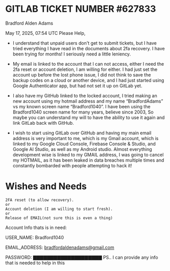  # GITLAB TICKET NUMBER #627833	

Bradford Alden Adams

May 17, 2025, 07:54 UTC
Please Help, 

 

* I understand that unpaid users don't get to submit tickets, but I have tried everything I have read in the documents about 2fa recovery. I have been trying for months! I seriously need a little leniency.

* My email is linked to the account that I can not access, either I need the 2fa reset or account deletion, I am willing for either. I had just set the account up before the lost phone issue, I did not think to save the backup codes on a cloud or another device, and I had just started using Google Authenticator app, but had not set it up on GitLab yet.

* I also have my GitHub linked to the locked account, I tried making an new account using my hotmail address and my name “BradfordAdams” vs my known screen name “Bradford1040”. I have been using the Bradford1040 screen name for many years, believe since 2003, So maybe you can understand my will to have the ability to use it again and link GitLab back with GitHub. 

* I wish to start using GitLab over GitHub and having my main email address is very important to me, which is my Gmail account, which is linked to my Google Cloud Console, Firebase Console & Studio, and Google AI Studio, as well as my Android studio. Almost everything development wise is linked to my GMAIL address, I was going to cancel my HOTMAIL, as it has been leaked in data breaches multiple times and constantly bombarded with people attempting to hack it! 
# Wishes and Needs

    2FA reset (to allow recovery).
    or
    Account deletion (I am willing to start fresh).
    or 
    Release of EMAIL(not sure this is even a thing)

Account Info thats is in need:

USER_NAME: Bradford1040

EMAIL_ADDRESS: bradfordaldenadams@gmail.com 

PASSWORD: ▇▇▇▇▇▇▇▇▇▇▇▇▇▇▇▇▇▇▇▇
PS.. I can provide any info that is needed to help in this